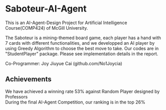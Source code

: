 # Saboteur-AI-Agent
This is an AI-Agent-Design Project for Artificial Intelligence Course(COMP424) of McGill University.  

The Saboteur is a mining-themed board game, each player has a hand with 7 cards with different functionalities, and we developped an AI player by using Greedy Algorithm to choose the best move to take. Our codes are in "StudentPlayer" package. Please see implementation details in the report.   

Co-Programmer: Joy Jiuyue Cai (github.com/No1Joycia) 

## Achievements
We have achieved a winning rate 53% against Random Player designed by Professors  
During the final AI-Agent Competition, our ranking is in the top 26%




